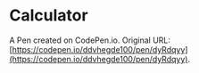 # Calculator 

A Pen created on CodePen.io. Original URL: [https://codepen.io/ddvhegde100/pen/dyRdqyy](https://codepen.io/ddvhegde100/pen/dyRdqyy).


